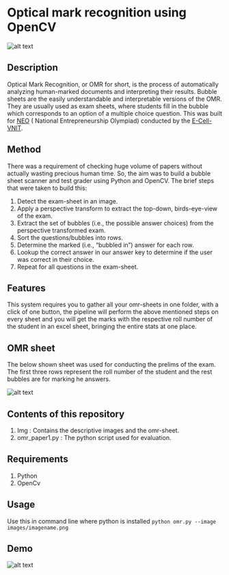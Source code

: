 # Optical mark recognition using OpenCV

![alt text](https://github.com/sakethbachu/OMR-scanner/blob/master/Img/omr%20demo.jpg "Logo Title Text 1")

## Description
Optical Mark Recognition, or OMR for short, is the process of automatically analyzing human-marked documents and interpreting their results. Bubble sheets are the easily understandable and interpretable versions of the OMR. They are usually used as exam sheets, where students fill in the bubble which corresponds to an option of a multiple choice question. This was built for [NEO](https://neo.ecellvnit.org/) ( National Entrepreneurship Olympiad) conducted by the [E-Cell-VNIT](https://www.ecellvnit.org/).

## Method
There was a requirement of checking huge volume of papers without actually wasting precious human time. So, the aim was to build a bubble sheet scanner and test grader using Python and OpenCV. The brief steps that were taken to build this:
  1. Detect the exam-sheet in an image.
  2. Apply a perspective transform to extract the top-down, birds-eye-view of the exam.
  3. Extract the set of bubbles (i.e., the possible answer choices) from the perspective transformed exam.
  4. Sort the questions/bubbles into rows.
  5. Determine the marked (i.e., “bubbled in”) answer for each row.
  6. Lookup the correct answer in our answer key to determine if the user was correct in their choice.
  7. Repeat for all questions in the exam-sheet.

## Features
This system requires you to gather all your omr-sheets in one folder, with a click of one button, the pipeline will perform the above mentioned steps on every sheet and you will get the marks with the respective roll number of the student in an excel sheet, bringing the entire stats at one place.

## OMR sheet
The below shown sheet was used for conducting the prelims of the exam.
The first three rows represent the roll number of the student and the rest bubbles are for marking he answers.

![alt text](https://github.com/sakethbachu/OMR-scanner/blob/master/Img/Screenshot%20(206).png "Logo Title Text 1")

## Contents of this repository
1. Img : Contains the descriptive images and the omr-sheet.
2. omr_paper1.py : The python script used for evaluation.

## Requirements
1. Python
2. OpenCv

## Usage
Use this in command line where python is installed
`python omr.py --image images/imagename.png`

## Demo
![alt text](https://github.com/sakethbachu/OMR-scanner/blob/master/Img/test.jpeg "Logo Title Text 1")
